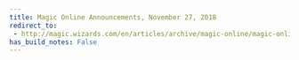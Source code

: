 ```yaml
---
title: Magic Online Announcements, November 27, 2018
redirect_to:
 - http://magic.wizards.com/en/articles/archive/magic-online/magic-online-announcements-november-27-2018
has_build_notes: False
---
```

